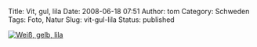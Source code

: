Title: Vit, gul, lila
Date: 2008-06-18 07:51
Author: tom
Category: Schweden
Tags: Foto, Natur
Slug: vit-gul-lila
Status: published

[![Weiß, gelb,
lila](http://www.fiket.de/pic/vittgullila_s.jpg "Weiß, gelb, lila")](http://www.fiket.de/pic/vittgullila_l.jpg)

